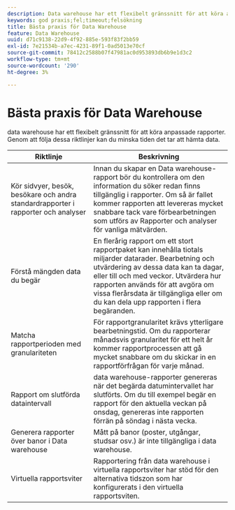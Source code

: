 ```yaml
---
description: Data warehouse har ett flexibelt gränssnitt för att köra anpassade rapporter. Genom att följa dessa riktlinjer kan du minska tiden det tar att hämta data.
keywords: god praxis;fel;timeout;felsökning
title: Bästa praxis för Data Warehouse
feature: Data Warehouse
uuid: d71c9138-22d9-4f92-885e-593f83f2bb59
exl-id: 7e21534b-a7ec-4231-89f1-0ad5013e70cf
source-git-commit: 78412c2588b07f47981ac0d953893db6b9e1d3c2
workflow-type: tm+mt
source-wordcount: '290'
ht-degree: 3%

---
```


# Bästa praxis för Data Warehouse

data warehouse har ett flexibelt gränssnitt för att köra anpassade rapporter. Genom att följa dessa riktlinjer kan du minska tiden det tar att hämta data.



| Riktlinje | Beskrivning |
|--- |--- |
| Kör sidvyer, besök, besökare och andra standardrapporter i rapporter och analyser | Innan du skapar en Data warehouse-rapport bör du kontrollera om den information du söker redan finns tillgänglig i rapporter. Om så är fallet kommer rapporten att levereras mycket snabbare tack vare förbearbetningen som utförs av Rapporter och analyser för vanliga mätvärden. |
| Förstå mängden data du begär | En flerårig rapport om ett stort rapportpaket kan innehålla tiotals miljarder datarader. Bearbetning och utvärdering av dessa data kan ta dagar, eller till och med veckor. Utvärdera hur rapporten används för att avgöra om vissa flerårsdata är tillgängliga eller om du kan dela upp rapporten i flera begäranden. |
| Matcha rapportperioden med granulariteten | För rapportgranularitet krävs ytterligare bearbetningstid. Om du rapporterar månadsvis granularitet för ett helt år kommer rapportprocessen att gå mycket snabbare om du skickar in en rapportförfrågan för varje månad. |
| Rapport om slutförda dataintervall | data warehouse-rapporter genereras när det begärda datumintervallet har slutförts. Om du till exempel begär en rapport för den aktuella veckan på onsdag, genereras inte rapporten förrän på söndag i nästa vecka. |
| Generera rapporter över banor i Data warehouse | Mått på banor (poster, utgångar, studsar osv.) är inte tillgängliga i data warehouse. |
| Virtuella rapportsviter | Rapportering från data warehouse i virtuella rapportsviter har stöd för den alternativa tidszon som har konfigurerats i den virtuella rapportsviten. |
